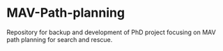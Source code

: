 # MAV-Path-planning
Repository for backup and development of PhD project focusing on MAV path planning for search and rescue.
